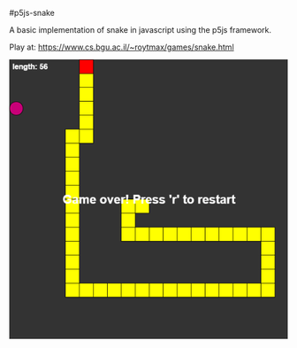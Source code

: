 #p5js-snake

A basic implementation of snake in javascript using the p5js framework.

Play at: https://www.cs.bgu.ac.il/~roytmax/games/snake.html

![alt tag](https://raw.githubusercontent.com/imax531/p5js-snake/master/readme-img.png)
